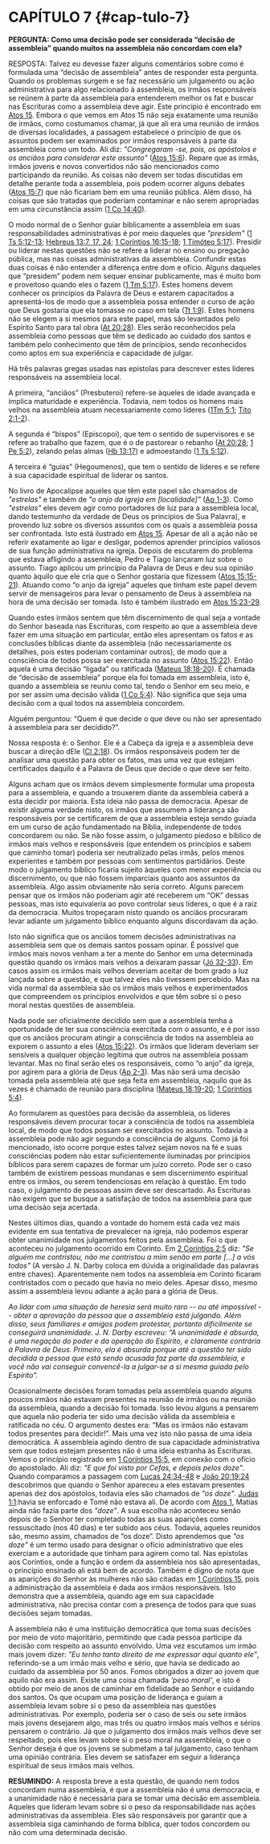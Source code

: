 # CAPÍTULO 7 {#cap-tulo-7}

**PERGUNTA: Como uma decisão pode ser considerada “decisão de assembleia” quando muitos na assembleia não concordam com ela?**

RESPOSTA: Talvez eu devesse fazer alguns comentários sobre como é formulada uma “decisão de assembleia” antes de responder esta pergunta. Quando os problemas surgem e se faz necessário um julgamento ou ação administrativa para algo relacionado à assembleia, os irmãos responsáveis se reúnem à parte da assembleia para entenderem melhor os fat e buscar nas Escrituras como a assembleia deve agir. Este princípio é encontrado em [Atos 15](http://bibliaonline.com.br/acf/atos/15). Embora o que vemos em Atos 15 não seja exatamente uma reunião de irmãos, como costumamos chamar, já que ali era uma reunião de irmãos de diversas localidades, a passagem estabelece o princípio de que os assuntos podem ser examinados por irmãos responsáveis à parte da assembleia como um todo. Ali diz: _&quot;Congregaram -se, pois, os apóstolos e os anciãos para considerar este assunto&quot;_ ([Atos 15:6](http://bibliaonline.com.br/acf/atos/15/6)). Repare que as irmãs, irmãos jovens e novos convertidos não são mencionados como participando da reunião. As coisas não devem ser todas discutidas em detalhe perante toda a assembleia, pois podem ocorrer alguns debates ([Atos 15:7](http://bibliaonline.com.br/acf/atos/15/7)) que não ficariam bem em uma reunião pública. Além disso, há coisas que são tratadas que poderiam contaminar e não serem apropriadas em uma circunstância assim ([1 Co 14:40](http://bibliaonline.com.br/acf/1co/14/40)).

O modo normal de o Senhor guiar biblicamente a assembleia em suas responsabilidades administrativas é por meio daqueles que _&quot;presidem&quot;_ ([1 Ts 5:12-13](http://bibliaonline.com.br/acf/1ts/5/12-13); [Hebreus 13:7, 17, 24](http://bibliaonline.com.br/acf/hb/13/7,17,24); [1 Coríntios 16:15-18](http://bibliaonline.com.br/acf/1co/16/15-18); [1 Timóteo 5:17](http://bibliaonline.com.br/acf/1tm/5/17)). Presidir ou liderar nestas questões não se refere a liderar no ensino ou pregação pública, mas nas coisas administrativas da assembleia. Confundir estas duas coisas é não entender a diferença entre dom e ofício. Alguns daqueles que “presidem” podem nem sequer ensinar publicamente, mas é muito bom e proveitoso quando eles o fazem ([1 Tm 5:17](http://bibliaonline.com.br/acf/1tm/5/17)). Estes homens devem conhecer os princípios da Palavra de Deus e estarem capacitados a apresentá-los de modo que a assembleia possa entender o curso de ação que Deus gostaria que ela tomasse no caso em tela ([Tt 1:9](http://bibliaonline.com.br/acf/tt/1/9)). Estes homens não se elegem a si mesmos para este papel, mas são levantados pelo Espírito Santo para tal obra ([At 20:28](http://bibliaonline.com.br/acf/atos/20/28)). Eles serão reconhecidos pela assembleia como pessoas que têm se dedicado ao cuidado dos santos e também pelo conhecimento que têm de princípios, sendo reconhecidos como aptos em sua experiência e capacidade de julgar.

Há três palavras gregas usadas nas epístolas para descrever estes líderes responsáveis na assembleia local.

A primeira, “anciãos” (Presbuteroi) refere-se àqueles de idade avançada e implica maturidade e experiência. Todavia, nem todos os homens mais velhos na assembleia atuam necessariamente como líderes ([1Tm 5:1](http://bibliaonline.com.br/acf/1tm/5/1); [Tito 2:1-2](http://bibliaonline.com.br/acf/tt/2/1-2)).

A segunda é “bispos” (Episcopoi), que tem o sentido de supervisores e se refere ao trabalho que fazem, que é o de pastorear o rebanho ([At 20:28](http://bibliaonline.com.br/acf/atos/20/28); [1 Pe 5:2](http://bibliaonline.com.br/acf/1pe/5/2)), zelando pelas almas ([Hb 13:17](http://bibliaonline.com.br/acf/hb/13/17)) e admoestando ([1 Ts 5:12](http://bibliaonline.com.br/acf/1ts/5/12)).

A terceira é “guias” (Hegoumenos), que tem o sentido de líderes e se refere à sua capacidade espiritual de liderar os santos.

No livro de Apocalipse aqueles que têm este papel são chamados de _&quot;estrelas&quot;_ e também de _&quot;o anjo da igreja em [localidade]&quot;_ ([Ap 1-3](http://bibliaonline.com.br/acf/ap/1/-3)). Como _&quot;estrelas&quot;_ eles devem agir como portadores de luz para a assembleia local, dando testemunho da verdade de Deus os princípios de Sua Palavra), e provendo luz sobre os diversos assuntos com os quais a assembleia possa ser confrontada. Isto está ilustrado em [Atos 15](http://bibliaonline.com.br/acf/atos/15). Apesar de ali a ação não se referir exatamente ao ligar e desligar, podemos aprender princípios valiosos de sua função administrativa na igreja. Depois de escutarem do problema que estava afligindo a assembleia, Pedro e Tiago lançaram luz sobre o assunto. Tiago aplicou um princípio da Palavra de Deus e deu sua opinião quanto àquilo que ele cria que o Senhor gostaria que fizessem ([Atos 15:15-21](http://bibliaonline.com.br/acf/atos/15/15-21)). Atuando como “o anjo da igreja” aqueles que tinham este papel devem servir de mensageiros para levar o pensamento de Deus à assembleia na hora de uma decisão ser tomada. Isto é também ilustrado em [Atos 15:23-29](http://bibliaonline.com.br/acf/atos/15/23-19).

Quando estes irmãos sentem que têm discernimento de qual seja a vontade do Senhor baseada nas Escrituras, com respeito ao que a assembleia deve fazer em uma situação em particular, então eles apresentam os fatos e as conclusões bíblicas diante da assembleia (não necessariamente os detalhes, pois estes poderiam contaminar outros), de modo que a consciência de todos possa ser exercitada no assunto ([Atos 15:22](http://bibliaonline.com.br/acf/atos/15/22)). Então aquela é uma decisão “ligada” ou ratificada ([Mateus 18:18-20](http://bibliaonline.com.br/acf/mt/18/18-20)). É chamada de “decisão de assembleia” porque ela foi tomada em assembleia, isto é, quando a assembleia se reuniu como tal, tendo o Senhor em seu meio, e por ser assim uma decisão válida ([1 Co 5:4](http://bibliaonline.com.br/acf/1co/5/4)). Não significa que seja uma decisão com a qual todos na assembleia concordem.

Alguém perguntou: “Quem é que decide o que deve ou não ser apresentado à assembleia para ser decidido?”.

Nossa resposta é: o Senhor. Ele é a Cabeça da igreja e a assembleia deve buscar a direção dEle ([Cl 2:18](http://bibliaonline.com.br/acf/cl/2/18)). Os irmãos responsáveis podem ter de analisar uma questão para obter os fatos, mas uma vez que estejam certificados daquilo é a Palavra de Deus que decide o que deve ser feito.

Alguns acham que os irmãos devem simplesmente formular uma proposta para a assembleia, e quando a trouxerem diante da assembleia caberá a esta decidir por maioria. Esta ideia não passa de democracia. Apesar de existir alguma verdade nisto, os irmãos que assumem a liderança são responsáveis por se certificarem de que a assembleia esteja sendo guiada em um curso de ação fundamentado na Bíblia, independente de todos concordarem ou não. Se não fosse assim, o julgamento piedoso e bíblico de irmãos mais velhos e responsáveis (que entendem os princípios e sabem que caminho tomar) poderia ser neutralizado pelas irmãs, pelos menos experientes e também por pessoas com sentimentos partidários. Deste modo o julgamento bíblico ficaria sujeito àqueles com menor experiência ou discernimento, ou que não fossem imparciais quanto aos assuntos da assembleia. Algo assim obviamente não seria correto. Alguns parecem pensar que os irmãos não poderiam agir até receberem um “OK” dessas pessoas, mas isto equivaleria ao povo controlar seus líderes, o que é a raiz da democracia. Muitos tropeçaram nisto quando os anciãos procuraram levar adiante um julgamento bíblico enquanto alguns discordavam da ação.

Isto não significa que os anciãos tomem decisões administrativas na assembleia sem que os demais santos possam opinar. É possível que irmãos mais novos venham a ter a mente do Senhor em uma determinada questão quando os irmãos mais velhos a deixaram passar ([Jó 32-33](http://bibliaonline.com.br/acf/jó/32/-33)). Em casos assim os irmãos mais velhos deveriam aceitar de bom grado a luz lançada sobre a questão, e que talvez eles não tivessem percebido. Mas na vida normal da assembleia são os irmãos mais velhos e experimentados que compreendem os princípios envolvidos e que têm sobre si o peso moral nestas questões de assembleia.

Nada pode ser oficialmente decidido sem que a assembleia tenha a oportunidade de ter sua consciência exercitada com o assunto, e é por isso que os anciãos procuram atingir a consciência de todos na assembleia ao exporem o assunto a eles ([Atos 15:22](http://bibliaonline.com.br/acf/atos/15/22)). Os irmãos que lideram deveriam ser sensíveis a qualquer objeção legítima que outros na assembleia possam levantar. Mas no final serão eles os responsáveis, como “o anjo” da igreja, por agirem para a glória de Deus ([Ap 2-3](http://bibliaonline.com.br/acf/ap/2)). Mas não será uma decisão tomada pela assembleia até que seja feita em assembleia, naquilo que às vezes é chamado de reunião para disciplina ([Mateus 18:19-20](http://bibliaonline.com.br/acf/mt/18/19-20); [1 Coríntios 5:4](http://bibliaonline.com.br/acf/1co/5/4)).

Ao formularem as questões para decisão da assembleia, os líderes responsáveis devem procurar tocar a consciência de todos na assembleia local, de modo que todos possam ser exercitados no assunto. Todavia a assembleia pode não agir segundo a consciência de alguns. Como já foi mencionado, isto ocorre porque estes talvez sejam novos na fé e suas consciências podem não estar suficientemente iluminadas por princípios bíblicos para serem capazes de formar um juízo correto. Pode ser o caso também de existirem pessoas mundanas e sem discernimento espiritual entre os irmãos, ou serem tendenciosas em relação à questão. Em todo caso, o julgamento de pessoas assim deve ser descartado. As Escrituras não exigem que se busque a satisfação de todos na assembleia para que uma decisão seja acertada.

Nestes últimos dias, quando a vontade do homem está cada vez mais evidente em sua tentativa de prevalecer na igreja, não podemos esperar obter unanimidade nos julgamentos feitos pela assembleia. Foi o que aconteceu no julgamento ocorrido em Corinto. Em [2 Coríntios 2:5](http://bibliaonline.com.br/acf/2co/2/5) diz: _&quot;Se alguém me contristou, não me contristou a mim senão em parte [...] a vós todos&quot;_ (A versão J. N. Darby coloca em dúvida a originalidade das palavras entre chaves). Aparentemente nem todos na assembleia em Corinto ficaram contristados com o pecado que havia no meio deles. Apesar disso, mesmo assim a assembleia levou adiante a ação para a glória de Deus.

_Ao lidar com uma situação de heresia será muito raro -- ou até impossível -- obter a aprovação da pessoa que a assembleia está julgando. Além disso, seus familiares e amigos podem protestar, portanto dificilmente se conseguirá unanimidade. J. N. Darby escreveu: “A unanimidade é absurda, é uma negação do poder e da operação do Espírito, e claramente contrária à Palavra de Deus. Primeiro, ela é absurda porque até a questão ter sido decidida a pessoa que está sendo acusada faz parte da assembleia, e você não vai conseguir convencê-la a julgar-se a si mesma guiada pelo Espírito”._

Ocasionalmente decisões foram tomadas pela assembleia quando alguns poucos irmãos não estavam presentes na reunião de irmãos ou na reunião da assembleia, quando a decisão foi tomada. Isso levou alguns a pensarem que aquela não poderia ter sido uma decisão válida da assembleia e ratificada no céu. O argumento destes era: “Mas os irmãos não estavam todos presentes para decidir!”. Mais uma vez isto não passa de uma ideia democrática. A assembleia agindo dentro de sua capacidade administrativa sem que todos estejam presentes não é uma ideia estranha às Escrituras. Vemos o princípio registrado em [1 Coríntios 15:5](http://bibliaonline.com.br/acf/1co/15/5), em conexão com o ofício do apostolado. Ali diz: _&quot;E que foi visto por Cefas, e depois pelos doze&quot;_. Quando comparamos a passagem com [Lucas 24:34-48](http://bibliaonline.com.br/acf/lc/24/34-48) e [João 20:19:24](http://bibliaonline.com.br/acf/jo/20/19-24) descobrimos que quando o Senhor apareceu a eles estavam presentes apenas dez dos apóstolos, todavia eles são chamados de _&quot;os doze&quot;_. [Judas 1:1](http://bibliaonline.com.br/acf/jd/1/1):havia se enforcado e Tomé não estava ali. De acordo com [Atos 1](http://bibliaonline.com.br/acf/atos/1), Matias ainda não fazia parte dos _&quot;doze&quot;_. A sua escolha não aconteceu senão depois de o Senhor ter completado todas as suas aparições como ressuscitado (nos 40 dias) e ter subido aos céus. Todavia, aqueles reunidos são, mesmo assim, chamados de “os doze”. Disto aprendemos que _&quot;os doze&quot;_ é um termo usado para designar o ofício administrativo que eles exerciam e a autoridade que tinham para agirem como tal. Nas epístolas aos Coríntios, onde a função e ordem da assembleia nos são apresentadas, o princípio ensinado ali está bem de acordo. Também é digno de nota que as aparições do Senhor às mulheres não são citadas em [1 Coríntios 15](http://bibliaonline.com.br/acf/1co/15), pois a administração da assembleia é dada aos irmãos responsáveis. Isto demonstra que a assembleia, quando age em sua capacidade administrativa, não precisa contar com a presença de todos para que suas decisões sejam tomadas.

A assembleia não é uma instituição democrática que toma suas decisões por meio de voto majoritário, permitindo que cada pessoa participe da decisão com respeito ao assunto envolvido. Uma vez escutamos um irmão mais jovem dizer: _&quot;Eu tenho tanto direito de me expressar aqui quanto ele”_, referindo-se a um irmão mais velho e sério, que havia se dedicado ao cuidado da assembleia por 50 anos. Fomos obrigados a dizer ao jovem que aquilo não era assim. Existe uma coisa chamada _&#039;peso moral&#039;_, e isto é obtido por meio de anos de caminhar em fidelidade ao Senhor e cuidando dos santos. Os que ocupam uma posição de liderança e guiam a assembleia levam sobre si o peso da assembleia nas questões administrativas. Por exemplo, poderia ser o caso de seis ou sete irmãos mais jovens desejarem algo, mas três ou quatro irmãos mais velhos e sérios pensarem o contrário. Já que o julgamento dos irmãos mais velhos deve ser respeitado, pois eles levam sobre si o peso moral na assembleia, o que o Senhor deseja é que os jovens se submetam a tal julgamento, caso tenham uma opinião contrária. Eles devem se satisfazer em seguir a liderança espiritual de seus irmãos mais velhos.

**RESUMINDO:** A resposta breve a esta questão, de quando nem todos concordam numa assembleia, é que a assembleia não é uma democracia, e a unanimidade não é necessária para se tomar uma decisão em assembleia. Aqueles que lideram levam sobre si o peso da responsabilidade nas ações administrativas da assembleia. Eles são responsáveis por garantir que a assembleia siga caminhando de forma bíblica, quer todos concordem ou não com uma determinada decisão.